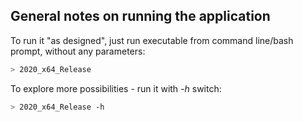 ## General notes on running the application

To run it "as designed", just run executable from command line/bash prompt, without any parameters:
```sh
> 2020_x64_Release
```

To explore more possibilities - run it with *-h* switch:
```sh
> 2020_x64_Release -h
```
